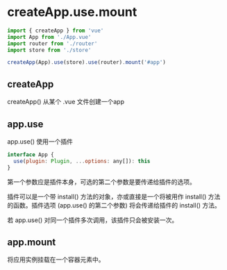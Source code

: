 # createApp.use.mount


```js
import { createApp } from 'vue'
import App from './App.vue'
import router from './router'
import store from './store'

createApp(App).use(store).use(router).mount('#app')
```


## createApp
createApp() 从某个 .vue 文件创建一个app

## app.use
app.use() 使用一个插件 
```js
interface App {
  use(plugin: Plugin, ...options: any[]): this
}
```

第一个参数应是插件本身，可选的第二个参数是要传递给插件的选项。

插件可以是一个带 install() 方法的对象，亦或直接是一个将被用作 install() 方法的函数。插件选项 (app.use() 的第二个参数) 将会传递给插件的 install() 方法。

若 app.use() 对同一个插件多次调用，该插件只会被安装一次。

## app.mount
将应用实例挂载在一个容器元素中。